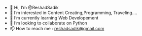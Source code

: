 - 👋 Hi, I’m @ReshadSadik
- 👀 I’m interested in Content Creating,Programming, Traveling.... 
- 🌱 I’m currently learning Web Developement
- 💞️ I’m looking to collaborate on Python
- 📫 How to reach me : reshadsadik@gmail.com

<!---
ReshadSadik/ReshadSadik is a ✨ special ✨ repository because its `README.md` (this file) appears on your GitHub profile.
You can click the Preview link to take a look at your changes.
--->
